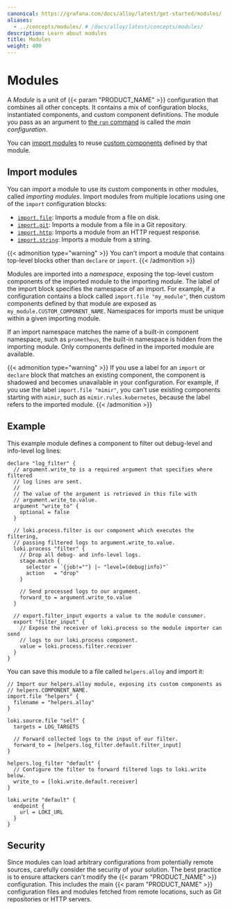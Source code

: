 ```yaml
---
canonical: https://grafana.com/docs/alloy/latest/get-started/modules/
aliases:
  - ../concepts/modules/ # /docs/alloy/latest/concepts/modules/
description: Learn about modules
title: Modules
weight: 400
---
```


# Modules

A _Module_ is a unit of {{< param "PRODUCT_NAME" >}} configuration that combines all other concepts.
It contains a mix of configuration blocks, instantiated components, and custom component definitions.
The module you pass as an argument to [the `run` command][run] is called the _main configuration_.

You can [import modules](#import-modules) to reuse [custom components][] defined by that module.

## Import modules

You can _import_ a module to use its custom components in other modules, called _importing modules_.
Import modules from multiple locations using one of the `import` configuration blocks:

- [`import.file`][import.file]: Imports a module from a file on disk.
- [`import.git`][import.git]: Imports a module from a file in a Git repository.
- [`import.http`][import.http]: Imports a module from an HTTP request response.
- [`import.string`][import.string]: Imports a module from a string.

{{< admonition type="warning" >}}
You can't import a module that contains top-level blocks other than `declare` or `import`.
{{< /admonition >}}

Modules are imported into a _namespace_, exposing the top-level custom components of the imported module to the importing module.
The label of the import block specifies the namespace of an import.
For example, if a configuration contains a block called `import.file "my_module"`, then custom components defined by that module are exposed as `my_module.CUSTOM_COMPONENT_NAME`.
Namespaces for imports must be unique within a given importing module.

If an import namespace matches the name of a built-in component namespace, such as `prometheus`, the built-in namespace is hidden from the importing module.
Only components defined in the imported module are available.

{{< admonition type="warning" >}}
If you use a label for an `import` or `declare` block that matches an existing component, the component is shadowed and becomes unavailable in your configuration.
For example, if you use the label `import.file "mimir"`, you can't use existing components starting with `mimir`, such as `mimir.rules.kubernetes`, because the label refers to the imported module.
{{< /admonition >}}

## Example

This example module defines a component to filter out debug-level and info-level log lines:

```alloy
declare "log_filter" {
  // argument.write_to is a required argument that specifies where filtered
  // log lines are sent.
  //
  // The value of the argument is retrieved in this file with
  // argument.write_to.value.
  argument "write_to" {
    optional = false
  }

  // loki.process.filter is our component which executes the filtering,
  // passing filtered logs to argument.write_to.value.
  loki.process "filter" {
    // Drop all debug- and info-level logs.
    stage.match {
      selector = `{job!=""} |~ "level=(debug|info)"`
      action   = "drop"
    }

    // Send processed logs to our argument.
    forward_to = argument.write_to.value
  }

  // export.filter_input exports a value to the module consumer.
  export "filter_input" {
    // Expose the receiver of loki.process so the module importer can send
    // logs to our loki.process component.
    value = loki.process.filter.receiver
  }
}
```

You can save this module to a file called `helpers.alloy` and import it:

```alloy
// Import our helpers.alloy module, exposing its custom components as
// helpers.COMPONENT_NAME.
import.file "helpers" {
  filename = "helpers.alloy"
}

loki.source.file "self" {
  targets = LOG_TARGETS

  // Forward collected logs to the input of our filter.
  forward_to = [helpers.log_filter.default.filter_input]
}

helpers.log_filter "default" {
  // Configure the filter to forward filtered logs to loki.write below.
  write_to = [loki.write.default.receiver]
}

loki.write "default" {
  endpoint {
    url = LOKI_URL
  }
}
```

## Security

Since modules can load arbitrary configurations from potentially remote sources, carefully consider the security of your solution.
The best practice is to ensure attackers can't modify the {{< param "PRODUCT_NAME" >}} configuration.
This includes the main {{< param "PRODUCT_NAME" >}} configuration files and modules fetched from remote locations, such as Git repositories or HTTP servers.

[custom components]: ../custom_components/
[run]: ../../reference/cli/run/
[import.file]: ../../reference/config-blocks/import.file/
[import.git]: ../../reference/config-blocks/import.git/
[import.http]: ../../reference/config-blocks/import.http/
[import.string]: ../../reference/config-blocks/import.string/
